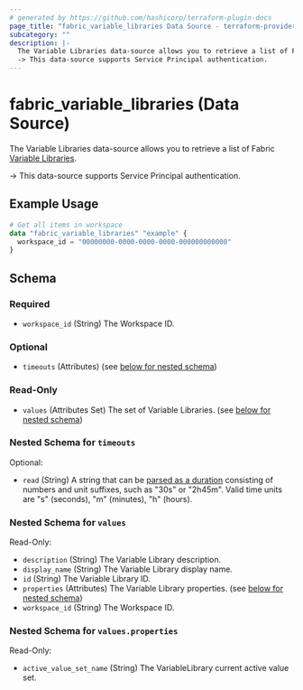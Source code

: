 ```yaml
---
# generated by https://github.com/hashicorp/terraform-plugin-docs
page_title: "fabric_variable_libraries Data Source - terraform-provider-fabric"
subcategory: ""
description: |-
  The Variable Libraries data-source allows you to retrieve a list of Fabric Variable Libraries https://learn.microsoft.com/fabric/cicd/variable-library/get-started-variable-libraries.
  -> This data-source supports Service Principal authentication.
---
```


# fabric_variable_libraries (Data Source)

The Variable Libraries data-source allows you to retrieve a list of Fabric [Variable Libraries](https://learn.microsoft.com/fabric/cicd/variable-library/get-started-variable-libraries).

-> This data-source supports Service Principal authentication.

## Example Usage

```terraform
# Get all items in workspace
data "fabric_variable_libraries" "example" {
  workspace_id = "00000000-0000-0000-0000-000000000000"
}
```

<!-- schema generated by tfplugindocs -->
## Schema

### Required

- `workspace_id` (String) The Workspace ID.

### Optional

- `timeouts` (Attributes) (see [below for nested schema](#nestedatt--timeouts))

### Read-Only

- `values` (Attributes Set) The set of Variable Libraries. (see [below for nested schema](#nestedatt--values))

<a id="nestedatt--timeouts"></a>

### Nested Schema for `timeouts`

Optional:

- `read` (String) A string that can be [parsed as a duration](https://pkg.go.dev/time#ParseDuration) consisting of numbers and unit suffixes, such as "30s" or "2h45m". Valid time units are "s" (seconds), "m" (minutes), "h" (hours).

<a id="nestedatt--values"></a>

### Nested Schema for `values`

Read-Only:

- `description` (String) The Variable Library description.
- `display_name` (String) The Variable Library display name.
- `id` (String) The Variable Library ID.
- `properties` (Attributes) The Variable Library properties. (see [below for nested schema](#nestedatt--values--properties))
- `workspace_id` (String) The Workspace ID.

<a id="nestedatt--values--properties"></a>

### Nested Schema for `values.properties`

Read-Only:

- `active_value_set_name` (String) The VariableLibrary current active value set.
